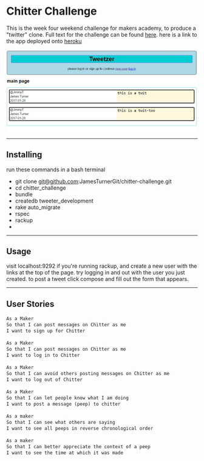 Chitter Challenge
===
This is the week four weekend challenge for makers academy, to produce a "twitter" clone. Full text for the challenge can be found [here](challenge_text.md). here is a link to the app deployed onto [heroku](tweetzer.herokuapp.com)

![image of app](app.jpg)

-----
Installing
---
run these commands in a bash terminal
- git clone git@github.com:JamesTurnerGit/chitter-challenge.git
- cd chitter_challenge
- bundle
- createdb tweeter_development
- rake auto_migrate
- rspec
- rackup  
-
-----
Usage
---
visit localhost:9292 if you're running rackup, and create a new user with the links at the top of the page. try logging in and out with the user you just created. to post a tweet click compose and fill out the form that appears.

---

User Stories
---
```
As a Maker
So that I can post messages on Chitter as me
I want to sign up for Chitter

As a Maker
So that I can post messages on Chitter as me
I want to log in to Chitter

As a Maker
So that I can avoid others posting messages on Chitter as me
I want to log out of Chitter

As a Maker
So that I can let people know what I am doing  
I want to post a message (peep) to chitter

As a maker
So that I can see what others are saying  
I want to see all peeps in reverse chronological order

As a maker
So that I can better appreciate the context of a peep
I want to see the time at which it was made
```
